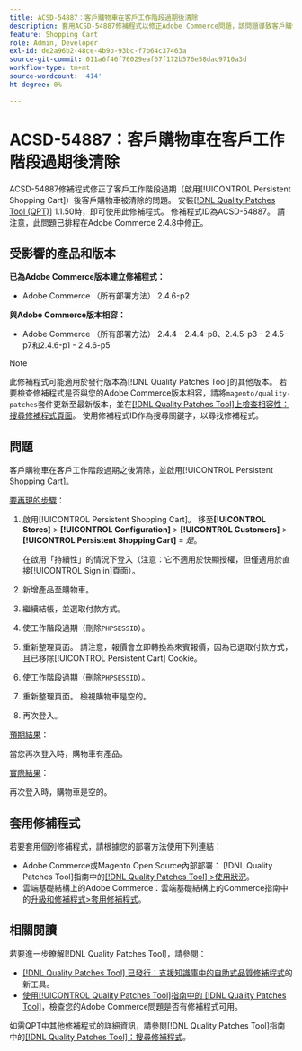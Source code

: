 ```yaml
---
title: ACSD-54887：客戶購物車在客戶工作階段過期後清除
description: 套用ACSD-54887修補程式以修正Adobe Commerce問題，該問題導致客戶購物車在啟用[!UICONTROL Persistent Shopping Cart]的客戶工作階段過期後獲得清除。
feature: Shopping Cart
role: Admin, Developer
exl-id: de2a96b2-48ce-4b9b-93bc-f7b64c37463a
source-git-commit: 011a6f46f76029eaf67f172b576e58dac9710a3d
workflow-type: tm+mt
source-wordcount: '414'
ht-degree: 0%

---
```


# ACSD-54887：客戶購物車在客戶工作階段過期後清除

ACSD-54887修補程式修正了客戶工作階段過期（啟用[!UICONTROL Persistent Shopping Cart]）後客戶購物車被清除的問題。 安裝[[!DNL Quality Patches Tool (QPT)]](https://experienceleague.adobe.com/zh-hant/docs/commerce-operations/tools/quality-patches-tool/quality-patches-tool-to-self-serve-quality-patches) 1.1.50時，即可使用此修補程式。 修補程式ID為ACSD-54887。 請注意，此問題已排程在Adobe Commerce 2.4.8中修正。

## 受影響的產品和版本

**已為Adobe Commerce版本建立修補程式：**

* Adobe Commerce （所有部署方法） 2.4.6-p2

**與Adobe Commerce版本相容：**

* Adobe Commerce （所有部署方法） 2.4.4 - 2.4.4-p8、2.4.5-p3 - 2.4.5-p7和2.4.6-p1 - 2.4.6-p5

>[!NOTE]
>
>此修補程式可能適用於發行版本為[!DNL Quality Patches Tool]的其他版本。 若要檢查修補程式是否與您的Adobe Commerce版本相容，請將`magento/quality-patches`套件更新至最新版本，並在[[!DNL Quality Patches Tool]上檢查相容性：搜尋修補程式頁面](https://experienceleague.adobe.com/tools/commerce-quality-patches/index.html?lang=zh-Hant)。 使用修補程式ID作為搜尋關鍵字，以尋找修補程式。

## 問題

客戶購物車在客戶工作階段過期之後清除，並啟用[!UICONTROL Persistent Shopping Cart]。

<u>要再現的步驟</u>：

1. 啟用[!UICONTROL Persistent Shopping Cart]。 移至&#x200B;**[!UICONTROL Stores]** > **[!UICONTROL Configuration]** > **[!UICONTROL Customers]** > **[!UICONTROL Persistent Shopping Cart]** = *是*。

   在啟用「持續性」的情況下登入（注意：它不適用於快顯授權，但僅適用於直接[!UICONTROL Sign in]頁面）。

1. 新增產品至購物車。
1. 繼續結帳，並選取付款方式。
1. 使工作階段過期（刪除`PHPSESSID`）。
1. 重新整理頁面。 請注意，報價會立即轉換為來賓報價，因為已選取付款方式，且已移除[!UICONTROL Persistent Cart] Cookie。
1. 使工作階段過期（刪除`PHPSESSID`）。
1. 重新整理頁面。 檢視購物車是空的。
1. 再次登入。

<u>預期結果</u>：

當您再次登入時，購物車有產品。

<u>實際結果</u>：

再次登入時，購物車是空的。

## 套用修補程式

若要套用個別修補程式，請根據您的部署方法使用下列連結：

* Adobe Commerce或Magento Open Source內部部署： [!DNL Quality Patches Tool]指南中的[[!DNL Quality Patches Tool] >使用狀況](/help/tools/quality-patches-tool/usage.md)。
* 雲端基礎結構上的Adobe Commerce：雲端基礎結構上的Commerce指南中的[升級和修補程式>套用修補程式](https://experienceleague.adobe.com/docs/commerce-cloud-service/user-guide/develop/upgrade/apply-patches.html?lang=zh-Hant)。

## 相關閱讀

若要進一步瞭解[!DNL Quality Patches Tool]，請參閱：

* [[!DNL Quality Patches Tool] 已發行：支援知識庫中的自助式品質修補程式](https://experienceleague.adobe.com/zh-hant/docs/commerce-operations/tools/quality-patches-tool/quality-patches-tool-to-self-serve-quality-patches)的新工具。
* [使用[!UICONTROL Quality Patches Tool]指南中的 [!DNL Quality Patches Tool]](/help/tools/quality-patches-tool/patches-available-in-qpt/check-patch-for-magento-issue-with-magento-quality-patches.md)，檢查您的Adobe Commerce問題是否有修補程式可用。


如需QPT中其他修補程式的詳細資訊，請參閱[!DNL Quality Patches Tool]指南中的[[!DNL Quality Patches Tool]：搜尋修補程式](https://experienceleague.adobe.com/tools/commerce-quality-patches/index.html?lang=zh-Hant)。
